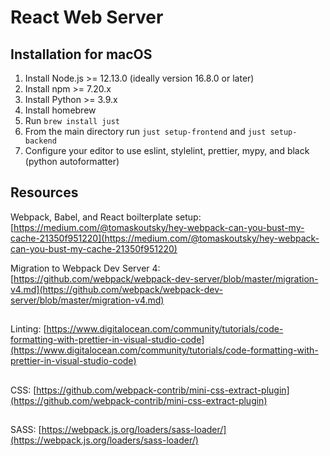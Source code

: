 # React Web Server

## Installation for macOS

1. Install Node.js >= 12.13.0 (ideally version 16.8.0 or later)
2. Install npm >= 7.20.x
3. Install Python >= 3.9.x
4. Install homebrew
5. Run `brew install just`
6. From the main directory run `just setup-frontend` and `just setup-backend`
7. Configure your editor to use eslint, stylelint, prettier, mypy, and black (python autoformatter)

## Resources

Webpack, Babel, and React boilterplate setup: [https://medium.com/@tomaskoutsky/hey-webpack-can-you-bust-my-cache-21350f951220](https://medium.com/@tomaskoutsky/hey-webpack-can-you-bust-my-cache-21350f951220)

Migration to Webpack Dev Server 4: [https://github.com/webpack/webpack-dev-server/blob/master/migration-v4.md](https://github.com/webpack/webpack-dev-server/blob/master/migration-v4.md)

##

Linting: [https://www.digitalocean.com/community/tutorials/code-formatting-with-prettier-in-visual-studio-code](https://www.digitalocean.com/community/tutorials/code-formatting-with-prettier-in-visual-studio-code)

##

CSS: [https://github.com/webpack-contrib/mini-css-extract-plugin](https://github.com/webpack-contrib/mini-css-extract-plugin)

##

SASS: [https://webpack.js.org/loaders/sass-loader/](https://webpack.js.org/loaders/sass-loader/)
